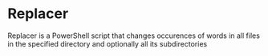 # Replacer
Replacer is a PowerShell script that changes occurences of words in all files in the specified directory and optionally all its subdirectories
